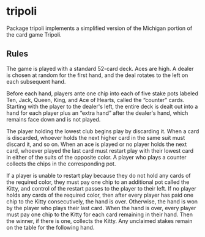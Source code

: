 # tripoli
Package tripoli implements a simplified version of the Michigan portion of the card game Tripoli.

## Rules
The game is played with a standard 52-card deck. Aces are high. A dealer is chosen at random for the first hand, and the deal rotates to the left on each subsequent hand.

Before each hand, players ante one chip into each of five stake pots labeled Ten, Jack, Queen, King, and Ace of Hearts, called the “counter” cards. Starting with the player to the dealer's left, the entire deck is dealt out into a hand for each player plus an “extra hand” after the dealer's hand, which remains face down and is not played.

The player holding the lowest club begins play by discarding it. When a card is discarded, whoever holds the next higher card in the same suit must discard it, and so on. When an ace is played or no player holds the next card, whoever played the last card must restart play with their lowest card in either of the suits of the opposite color. A player who plays a counter collects the chips in the corresponding pot.

If a player is unable to restart play because they do not hold any cards of the required color, they must pay one chip to an additional pot called the Kitty, and control of the restart passes to the player to their left. If no player holds any cards of the required color, then after every player has paid one chip to the Kitty consecutively, the hand is over. Otherwise, the hand is won by the player who plays their last card. When the hand is over, every player must pay one chip to the Kitty for each card remaining in their hand. Then the winner, if there is one, collects the Kitty. Any unclaimed stakes remain on the table for the following hand.
